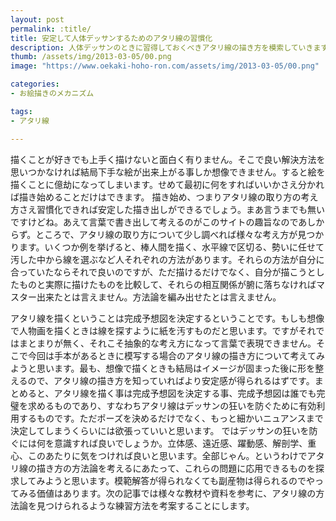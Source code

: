 ```yaml
---
layout: post
permalink: :title/
title: 安定して人体デッサンするためのアタリ線の習慣化
description: 人体デッサンのときに習得しておくべきアタリ線の描き方を模索していきます。
thumb: /assets/img/2013-03-05/00.png
image: "https://www.oekaki-hoho-ron.com/assets/img/2013-03-05/00.png"

categories:
- お絵描きのメカニズム

tags:
- アタリ線

---
```


描くことが好きでも上手く描けないと面白く有りません。そこで良い解決方法を思いつかなければ結局下手な絵が出来上がる事しか想像できません。すると絵を描くことに億劫になってしまいます。せめて最初に何をすればいいかさえ分かれば描き始めることだけはできます。
描き始め、つまりアタリ線の取り方の考え方さえ習慣化できれば安定した描き出しができるでしょう。まあ言うまでも無いですけどね。あえて言葉で書き出して考えるのがこのサイトの趣旨なのであしからず。ところで、アタリ線の取り方について少し調べれば様々な考え方が見つかります。いくつか例を挙げると、棒人間を描く、水平線で区切る、勢いに任せて汚した中から線を選ぶなど人それぞれの方法があります。それらの方法が自分に合っていたならそれで良いのですが、ただ描けるだけでなく、自分が描こうとしたものと実際に描けたものを比較して、それらの相互関係が腑に落ちなければマスター出来たとは言えません。方法論を編み出せたとは言えません。

アタリ線を描くということは完成予想図を決定するということです。もしも想像で人物画を描くときは線を探すように紙を汚すものだと思います。ですがそれではまとまりが無く、それこそ抽象的な考え方になって言葉で表現できません。そこで今回は手本があるときに模写する場合のアタリ線の描き方について考えてみようと思います。最も、想像で描くときも結局はイメージが固まった後に形を整えるので、アタリ線の描き方を知っていればより安定感が得られるはずです。まとめると、アタリ線を描く事は完成予想図を決定する事、完成予想図は誰でも完璧を求めるものであり、すなわちアタリ線はデッサンの狂いを防ぐために有効利用するものです。ただポーズを決めるだけでなく、もっと細かいニュアンスまで決定してしまうくらいには欲張っていいと思います。
ではデッサンの狂いを防ぐには何を意識すれば良いでしょうか。立体感、遠近感、躍動感、解剖学、重心、このあたりに気をつければ良いと思います。全部じゃん。というわけでアタリ線の描き方の方法論を考えるにあたって、これらの問題に応用できるものを探求してみようと思います。模範解答が得られなくても副産物は得られるのでやってみる価値はあります。次の記事では様々な教材や資料を参考に、アタリ線の方法論を見つけられるような練習方法を考案することにします。
